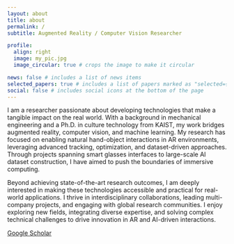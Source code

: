 ```yaml
---
layout: about
title: about
permalink: /
subtitle: Augmented Reality / Computer Vision Researcher

profile:
  align: right
  image: my_pic.jpg
  image_circular: true # crops the image to make it circular

news: false # includes a list of news items
selected_papers: true # includes a list of papers marked as "selected={true}"
social: false # includes social icons at the bottom of the page
---
```


I am a researcher passionate about developing technologies that make a tangible impact on the real world. With a background in mechanical engineering and a Ph.D. in culture technology from KAIST, my work bridges augmented reality, computer vision, and machine learning. My research has focused on enabling natural hand-object interactions in AR environments, leveraging advanced tracking, optimization, and dataset-driven approaches. Through projects spanning smart glasses interfaces to large-scale AI dataset construction, I have aimed to push the boundaries of immersive computing.

Beyond achieving state-of-the-art research outcomes, I am deeply interested in making these technologies accessible and practical for real-world applications. I thrive in interdisciplinary collaborations, leading multi-company projects, and engaging with global research communities. I enjoy exploring new fields, integrating diverse expertise, and solving complex technical challenges to drive innovation in AR and AI-driven interactions.

[Google Scholar](https://scholar.google.co.kr/citations?user=9QIim1QAAAAJ&hl=ko)

<!--
[LinkedIn](https://www.linkedin.com/in/woojin-cho/) -->

